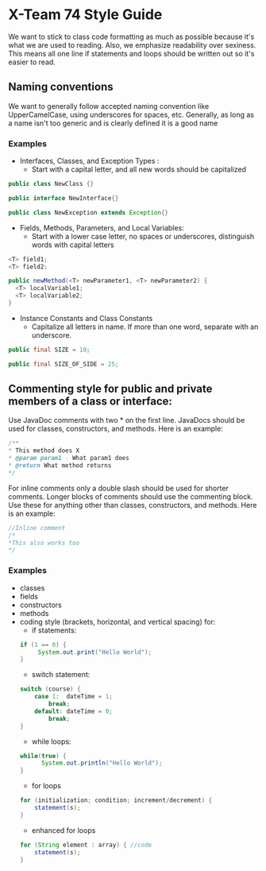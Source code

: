 # X-Team 74 Style Guide

We want to stick to class code formatting as much as possible because it's what we are used to reading. Also, we emphasize readability over sexiness. This means all one line if statements and loops should be written out so it's easier to read.

## Naming conventions

We want to generally follow accepted naming convention like UpperCamelCase, using underscores for spaces, etc. Generally, as long as a name isn't too generic and is clearly defined it is a good name

### Examples
* Interfaces, Classes, and Exception Types :
  * Start with a capital letter, and all new words should be capitalized
```java
public class NewClass {}

public interface NewInterface{}

public class NewException extends Exception{}
```
* Fields, Methods, Parameters, and Local Variables:
  * Start with a lower case letter, no spaces or underscores, distinguish words with capital letters
```java
<T> field1;
<T> field2;

public newMethod(<T> newParameter1, <T> newParameter2) {
  <T> localVariable1;
  <T> localVariable2;
}
```
* Instance Constants and Class Constants
  * Capitalize all letters in name. If more than one word, separate with an underscore.
```java
public final SIZE = 10;

public final SIZE_OF_SIDE = 25;

```
## Commenting style for public and private members of a class or interface:

Use JavaDoc comments with two * on the first line. JavaDocs should be used for classes, constructors, and methods.
Here is an example:
```java
/**
* This method does X
* @param param1 - What param1 does
* @return What method returns
*/
```
For inline comments only a double slash should be used for shorter comments. Longer blocks of comments should use the commenting block. Use these for anything other than classes, constructors, and methods. Here is an example: 
```java
//Inline comment
/*
*This also works too
*/
```

### Examples

* classes
* fields
* constructors
* methods
* coding style (brackets, horizontal, and vertical spacing) for:
  * if statements: 
  ```java
  if (1 == 0) { 
       System.out.print("Hello World");
  }
  ```
  * switch statement:
  ```java
  switch (course) { 
      case 1:  dateTime = 1; 
          break; 
      default: dateTime = 0; 
          break; 
  }
  ```
  * while loops: 
  ```java
  while(true) { 
 	    System.out.println("Hello World"); 
  }
  ```
  * for loops
  ```java
  for (initialization; condition; increment/decrement) { 
      statement(s); 
  } 
  ```
  * enhanced for loops
  ```java
  for (String element : array) { //code 
      statement(s);
  }
  ```

